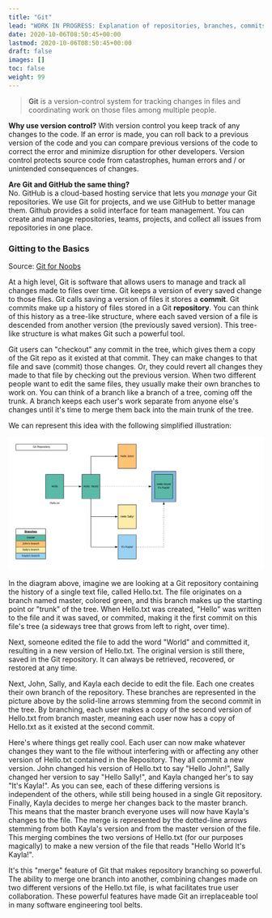 ```yaml
---
title: "Git"
lead: "WORK IN PROGRESS: Explanation of repositories, branches, commits-- oh my!"
date: 2020-10-06T08:50:45+00:00
lastmod: 2020-10-06T08:50:45+00:00
draft: false
images: []
toc: false
weight: 99
---
```



> **Git** is a version-control system for tracking changes in files and coordinating work on those files among multiple people.

**Why use version control?**
With version control you keep track of any changes to the code. If an error is made, you can roll back to a previous version of the code and you can compare previous versions of the code to correct the error and minimize disruption for other developers. Version control protects source code from catastrophes, human errors and / or unintended consequences of changes.

**Are Git and GitHub the same thing?**  
No. GitHub is a cloud-based hosting service that lets you *manage* your Git repositories. We use Git for projects, and we use GitHub to better manage them.
Github provides a solid interface for team management. You can create and manage repositories, teams, projects, and collect all issues from repositories in one place.

### Gitting to the Basics

Source: [Git for Noobs](https://www.dolthub.com/blog/2020-04-03-dolt-for-git-noobs/)  

At a high level, Git is software that allows users to manage and track all changes made to files over time. Git keeps a version of every saved change to those files. Git calls saving a version of files it stores a **commit**. Git commits make up a history of files stored in a Git **repository**. You can think of this history as a tree-like structure, where each saved version of a file is descended from another version (the previously saved version). This tree-like structure is what makes Git such a powerful tool.

Git users can "checkout" any commit in the tree, which gives them a copy of the Git repo as it existed at that commit. They can make changes to that file and save (commit) those changes. Or, they could revert all changes they made to that file by checking out the previous version.
When two different people want to edit the same files, they usually make their own branches to work on. You can think of a branch like a branch of a tree, coming off the trunk. A branch keeps each user's work separate from anyone else's changes until it's time to merge them back into the main trunk of the tree.


We can represent this idea with the following simplified illustration:  

![Git diagram](git-basics.png)

In the diagram above, imagine we are looking at a Git repository containing the history of a single text file, called Hello.txt. The file originates on a branch named master, colored green, and this branch makes up the starting point or "trunk" of the tree. When Hello.txt was created, "Hello" was written to the file and it was saved, or commited, making it the first commit on this file's tree (a sideways tree that grows from left to right, over time).

Next, someone edited the file to add the word "World" and committed it, resulting in a new version of Hello.txt. The original version is still there, saved in the Git repository. It can always be retrieved, recovered, or restored at any time.

Next, John, Sally, and Kayla each decide to edit the file. Each one creates their own branch of the repository. These branches are represented in the picture above by the solid-line arrows stemming from the second commit in the tree. By branching, each user makes a copy of the second version of Hello.txt from branch master, meaning each user now has a copy of Hello.txt as it existed at the second commit.

Here's where things get really cool. Each user can now make whatever changes they want to the file without interfering with or affecting any other version of Hello.txt contained in the Repository. They all commit a new version. John changed his version of Hello.txt to say "Hello John!", Sally changed her version to say "Hello Sally!", and Kayla changed her's to say "It's Kayla!". As you can see, each of these differing versions is independent of the others, while still being housed in a single Git repository.
Finally, Kayla decides to merge her changes back to the master branch. This means that the master branch everyone uses will now have Kayla's changes to the file. The merge is represented by the dotted-line arrows stemming from both Kayla's version and from the master version of the file. This merging combines the two versions of Hello.txt (for our purposes magically) to make a new version of the file that reads "Hello World It's Kayla!".

It's this "merge" feature of Git that makes repository branching so powerful. The ability to merge one branch into another, combining changes made on two different versions of the Hello.txt file, is what facilitates true user collaboration. These powerful features have made Git an irreplaceable tool in many software engineering tool belts.

